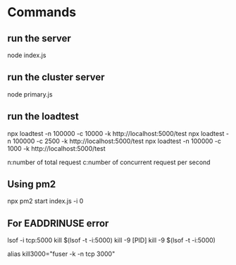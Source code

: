 # Commands

## run the server

node index.js

## run the cluster server

node primary.js

## run the loadtest

npx loadtest -n 100000 -c 10000 -k http://localhost:5000/test
npx loadtest -n 100000 -c 2500 -k http://localhost:5000/test
npx loadtest -n 100000 -c 1000 -k http://localhost:5000/test

n:number of total request
c:number of concurrent request per second

## Using pm2

npx pm2 start index.js -i 0

## For EADDRINUSE error

lsof -i tcp:5000
kill $(lsof -t -i:5000)
kill -9 [PID]
kill -9 $(lsof -t -i:5000)

alias kill3000="fuser -k -n tcp 3000"
